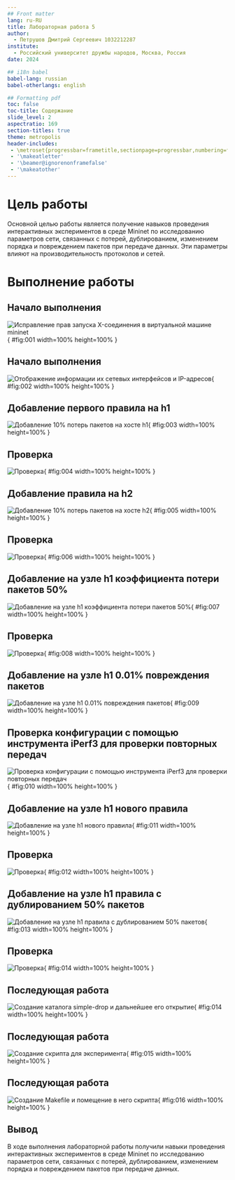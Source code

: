 ```yaml
---
## Front matter
lang: ru-RU
title: Лабораторная работа 5
author:
  - Петрушов Дмитрий Сергеевич 1032212287
institute:
  - Российский университет дружбы народов, Москва, Россия
date: 2024

## i18n babel
babel-lang: russian
babel-otherlangs: english

## Formatting pdf
toc: false
toc-title: Содержание
slide_level: 2
aspectratio: 169
section-titles: true
theme: metropolis
header-includes:
 - \metroset{progressbar=frametitle,sectionpage=progressbar,numbering=fraction}
 - '\makeatletter'
 - '\beamer@ignorenonframefalse'
 - '\makeatother'
---
```


# Цель работы

  Основной целью работы является получение навыков проведения интерактивных экспериментов в среде 
Mininet по исследованию параметров сети, связанных с потерей, дублированием, изменением порядка 
и повреждением пакетов при передаче данных. Эти параметры влияют на производительность протоколов и сетей.


# Выполнение работы

## Начало выполнения

![Исправление прав запуска X-соединения в виртуальной машине mininet](image/1.png){ #fig:001 width=100% height=100% }

## Начало выполнения  

![Отображение информации их сетевых интерфейсов и IP-адресов](image/2.png){ #fig:002 width=100% height=100% }

## Добавление первого правила на h1  

![Добавление 10% потерь пакетов на хосте h1](image/4.png){ #fig:003 width=100% height=100% }

## Проверка  

![Проверка](image/5.png){ #fig:004 width=100% height=100% }

## Добавление правила на h2

![Добавление 10% потерь пакетов на хосте h2](image/6.png){ #fig:005 width=100% height=100% }

## Проверка 

![Проверка](image/7.png){ #fig:006 width=100% height=100% }

## Добавление на узле h1 коэффициента потери пакетов 50%

![Добавление на узле h1 коэффициента потери пакетов 50%](image/9.png){ #fig:007 width=100% height=100% }

## Проверка

![Проверка](image/10.png){ #fig:008 width=100% height=100% }

## Добавление на узле h1 0.01% повреждения пакетов

![Добавление на узле h1 0.01% повреждения пакетов](image/12.png){ #fig:009 width=100% height=100% }


## Проверка конфигурации с помощью инструмента iPerf3 для проверки повторных передач

![Проверка конфигурации с помощью инструмента iPerf3 для проверки повторных передач](image/14.png){ #fig:010 width=100% height=100% }

## Добавление на узле h1 нового правила

![Добавление на узле h1 нового правила](image/15.png){ #fig:011 width=100% height=100% }

## Проверка

![Проверка](image/16.png){ #fig:012 width=100% height=100% }

## Добавление на узле h1 правила с дублированием 50% пакетов

![Добавление на узле h1 правила с дублированием 50% пакетов](image/17.png){ #fig:013 width=100% height=100% }

## Проверка

![Проверка](image/18.png){ #fig:014 width=100% height=100% }

## Последующая работа

![Создание каталога simple-drop и дальнейшее его открытие](image/19.png){ #fig:014 width=100% height=100% }

## Последующая работа

![Создание скрипта для эксперимента](image/20.png){ #fig:015 width=100% height=100% }

## Последующая работа

![Создание Makefile и помещение в него скрипта](image/21.png){ #fig:016 width=100% height=100% }

## Вывод

В ходе выполнения лабораторной работы получили навыки проведения интерактивных экспериментов в 
среде Mininet по исследованию параметров сети, связанных с потерей, дублированием, изменением порядка 
и повреждением пакетов при передаче данных.